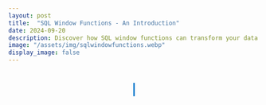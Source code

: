 ```yaml
---
layout: post
title:  "SQL Window Functions - An Introduction"
date: 2024-09-20
description: Discover how SQL window functions can transform your data analysis by enabling powerful, row-wise calculations with ease.  
image: "/assets/img/sqlwindowfunctions.webp"
display_image: false
---
```


<style>
.typing-container {
    text-align: center;
    font-size: 24px;
    color: white;
}
.typing-message {
    display: inline-block;
    border-right: 3px solid #007ACC;
    white-space: nowrap;
    overflow: hidden;
    font-family: calibri;
    font-size: 24px;
    animation: typing 3.5s steps(40, end) infinite;
}
@keyframes typing {
    from { width: 0; }
    to { width: 80%; }
}
</style>

<div class="typing-container">
  <p class="typing-message">This content is under construction. Stay tuned for updates!</p>
</div>
